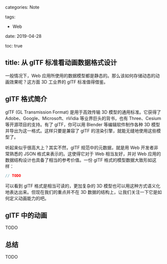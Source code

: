 categories: Note

tags:

- Web

date: 2019-04-28

toc: true

title: 从 glTF 标准看动画数据格式设计
---

一般情况下，Web 应用所使用的数据模型都是静态的。那么该如何存储动态的动画效果呢？这方面 3D 工业界的 glTF 标准值得借鉴。

<!--more-->

## glTF 格式简介
glTF (GL Transmission Format) 是用于高效传输 3D 模型的通用标准。它获得了 Adobe、Google、Microsoft、nVidia 等业界巨头的背书，也有 Three、Cesium 等开源项目的支持。有了 glTF，你可以用 Blender 等编辑软件制作各种 3D 模型并导出为这一格式。这样只要是兼容了 glTF 的渲染引擎，就能无缝地使用这些模型了。

听起来似乎很高大上？其实不然，glTF 规范中的元数据，就是用 Web 开发者非常熟悉的 JSON 格式来表示的。这使得它对于 Web 相当友好，并对 Web 应用的数据结构设计也具备了相当的参考价值。一份 glTF 格式的模型数据大致形如这样：

``` js
// TODO
```

可以看到 glTF 格式是相当可读的，更加复杂的 3D 模型也可以用这种方式语义化地表达出来。但现在我们的重点并不在 3D 数据的结构上，让我们关注一下它是如何定义动画能力的吧。


## glTF 中的动画
TODO


## 总结
TODO
